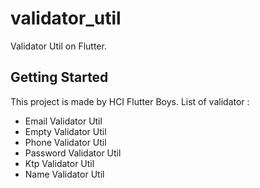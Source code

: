 # validator_util

Validator Util on Flutter.

## Getting Started

This project is made by HCI Flutter Boys.
List of validator :
- Email Validator Util
- Empty Validator Util
- Phone Validator Util
- Password Validator Util
- Ktp Validator Util
- Name Validator Util
